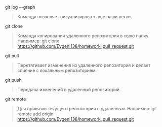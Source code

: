 git log –-graph
> Команда позволяет визуализировать все наши ветки.

git clone
> Команда копирования удаленного репозитория в свою папку. Например: git clone https://github.com/Evgeni138/homework_pull_request.git

git pull
> Перетягивает изменения из удаленного репозитория и делает слияние с локальным репозиторием.

git push
> Передача изменений в удаленный репозиторий.

git remote
> Для привязки текущего репозитория с удаленным. Например: git remote add origin https://github.com/Evgeni138/homework_pull_request.git
